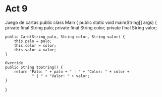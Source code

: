 # Act 9
 Juego de cartas
public class Main
{
	public static void main(String[] args) {
	  private final String palo;
      private final String color;
      private final String valor;

    public Card(String palo, String color, String valor) {
        this.palo = palo;
        this.color = color;
        this.valor = valor;
    }

    Override
    public String toString() {
        return "Palo: " + palo + " | " + "Color: " + color +
                " | " + "Valor: " + valor;
    }
}
